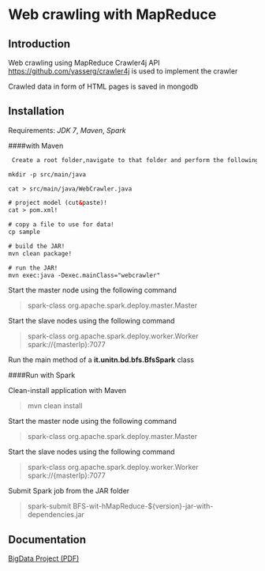 Web crawling with MapReduce
============

Introduction
-------
Web crawling using MapReduce Crawler4j API https://github.com/yasserg/crawler4j is used to implement the crawler

Crawled data in form of HTML pages is saved in mongodb

Installation
-------
Requirements: *JDK 7*, *Maven*, *Spark*

####with Maven

```xml
 Create a root folder,navigate to that folder and perform the following

mkdir -p src/main/java

cat > src/main/java/WebCrawler.java 

# project model (cut&paste)!
cat > pom.xml!

# copy a file to use for data!
cp sample

# build the JAR!
mvn clean package!

# run the JAR!
mvn exec:java -Dexec.mainClass="webcrawler"
```

Start the master node using the following command
> spark-class org.apache.spark.deploy.master.Master

Start the slave nodes using the following command
> spark-class org.apache.spark.deploy.worker.Worker spark://{masterIp}:7077

Run the main method of a **it.unitn.bd.bfs.BfsSpark** class

####Run with Spark

Clean-install application with Maven
> mvn clean install

Start the master node using the following command
> spark-class org.apache.spark.deploy.master.Master

Start the slave nodes using the following command
> spark-class org.apache.spark.deploy.worker.Worker spark://{masterIp}:7077

Submit Spark job from the JAR folder
> spark-submit BFS-wit-hMapReduce-${version}-jar-with-dependencies.jar

Documentation
-------
[BigData Project (PDF)](/docs/BigData_Project.pdf)

